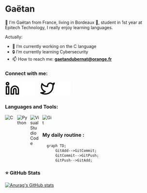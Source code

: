 # Gaëtan
👋 I'm Gaëtan from France, living in Bordeaux 🍷, student in 1st year at Epitech Technology, I really enjoy learning languages. 

Actually:

- 🔭 I’m currently working on the C language
- 🔒 I’m currently learning Cybersecurity
- 📫 How to reach me: **gaetandubernat@orange.fr**

### Connect with me:
[![img_contact](./img/linkedin-light.svg)](https://www.linkedin.com/in/gaëtan-dubernat-a48083260/#gh-light-mode-only)
[![img_contact](./img/linkedin-dark.svg)](https://www.linkedin.com/in/gaëtan-dubernat-a48083260/#gh-dark-mode-only)
&nbsp;&nbsp;
[![img_contact](./img/twitter-light.svg)](https://twitter.com/lIIIDei#gh-light-mode-only)
[![img_contact](./img/twitter-dark.svg)](https://twitter.com/lIIIDei#gh-dark-mode-only)

### Languages and Tools:
<img align="left" alt="C" width="30px" src="https://cdn.jsdelivr.net/gh/devicons/devicon/icons/c/c-original.svg" style="padding-right:10px;" />

<img align="left" alt="Python" width="33px" src="https://cdn.jsdelivr.net/gh/devicons/devicon/icons/python/python-original.svg" style="padding-right:10px;" />

<img align="left" alt="Visual Studio Code" width="30px" src="https://cdn.jsdelivr.net/gh/devicons/devicon/icons/vscode/vscode-original.svg" style="padding-right:10px;" />
<img align="left" alt="Git" width="30px" src="https://cdn.jsdelivr.net/gh/devicons/devicon/icons/git/git-original.svg" style="padding-right:10px;" />

<br />
<br />

### My daily routine :

```mermaid
  graph TD;
      GitAdd-->GitCommit;
      GitCommit-->GitPush;
      GitPush-->GitAdd;
```

### ⭐ GitHub Stats

[![Anurag's GitHub stats](https://github-readme-stats.vercel.app/api?username=IIIDei&show_icons=true&hide_border=false&title_color=3B1F94f&icon_color=FFE500&bg_color=09131B&text_color=ffffff&border_color=0c1a25)](https://github.com/anuraghazra/github-readme-stats)
